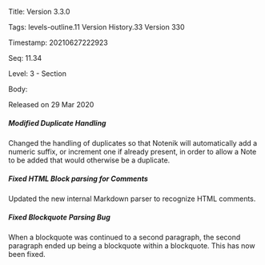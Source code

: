 Title:  Version 3.3.0

Tags:   levels-outline.11 Version History.33 Version 330

Timestamp: 20210627222923

Seq:    11.34

Level:  3 - Section

Body: 

Released on 29 Mar 2020
 
##### Modified Duplicate Handling

Changed the handling of duplicates so that Notenik will automatically add a numeric suffix, or increment one if already present, in order to allow a Note to be added that would otherwise be a duplicate. 

 
##### Fixed HTML Block parsing for Comments

Updated the new internal Markdown parser to recognize HTML comments. 

 
##### Fixed Blockquote Parsing Bug

When a blockquote was continued to a second paragraph, the second paragraph ended up being a blockquote within a blockquote. This has now been fixed.
